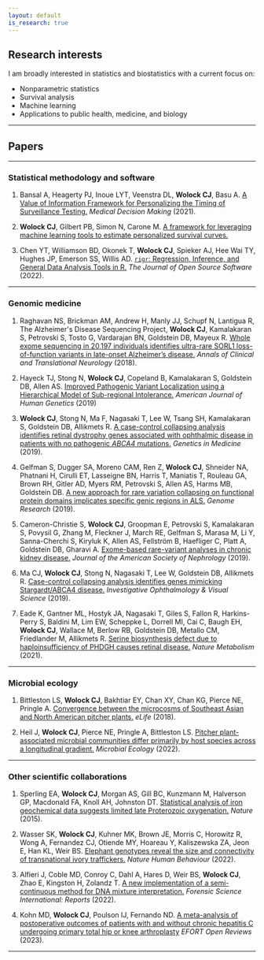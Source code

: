 ```yaml
---
layout: default
is_research: true
---
```


## Research interests
I am broadly interested in statistics and biostatistics with a current focus on:
* Nonparametric statistics
* Survival analysis
* Machine learning
* Applications to public health, medicine, and biology

---

## Papers

---

### Statistical methodology and software

1. Bansal A, Heagerty PJ, Inoue LYT, Veenstra DL, **Wolock CJ**, Basu A. [A Value of Information Framework for Personalizing the Timing of Surveillance Testing.](https://journals.sagepub.com/doi/abs/10.1177/0272989X211049213) *Medical Decision Making* (2021). 

2. **Wolock CJ**, Gilbert PB, Simon N, Carone M. [A framework for leveraging machine learning tools to estimate personalized survival curves.](https://arxiv.org/abs/2211.03031)

3. Chen YT, Williamson BD, Okonek T, **Wolock CJ**, Spieker AJ, Hee Wai TY, Hughes JP, Emerson SS, Willis AD. [`rigr`: Regression, Inference, and General Data Analysis Tools in R.](https://joss.theoj.org/papers/10.21105/joss.04847) *The Journal of Open Source Software* (2022). 

---

### Genomic medicine

1. Raghavan NS, Brickman AM, Andrew H, Manly JJ, Schupf N, Lantigua R, The Alzheimer's Disease Sequencing Project, **Wolock CJ**, Kamalakaran S, Petrovski S, Tosto G, Vardarajan BN, Goldstein DB, Mayeux R. [Whole exome sequencing in 20,197 individuals identifies ultra-rare SORL1 loss-of-function variants in late-onset Alzheimer’s disease.](https://www.ncbi.nlm.nih.gov/pmc/articles/PMC6043775/) *Annals of Clinical and Translational Neurology* (2018).

2. Hayeck TJ, Stong N, **Wolock CJ**, Copeland B, Kamalakaran S, Goldstein DB, Allen AS. [Improved Pathogenic Variant Localization using a Hierarchical Model of Sub-regional Intolerance.](https://www.sciencedirect.com/science/article/pii/S0002929718305032) *American Journal of Human Genetics* (2019)

3. **Wolock CJ**, Stong N, Ma F, Nagasaki T, Lee W, Tsang SH, Kamalakaran S, Goldstein DB, Allikmets R. [A case-control collapsing analysis identifies retinal dystrophy genes associated with ophthalmic disease in patients with no pathogenic *ABCA4* mutations.](https://www.nature.com/articles/s41436-019-0495-0) *Genetics in Medicine* (2019). 

4. Gelfman S, Dugger SA, Moreno CAM, Ren Z, **Wolock CJ**, Shneider NA, Phatnani H, Cirulli ET, Lasseigne BN, Harris T, Maniatis T, Rouleau GA, Brown RH, Gitler AD, Myers RM, Petrovski S, Allen AS, Harms MB, Goldstein DB. [A new approach for rare variation collapsing on functional protein domains implicates specific genic regions in ALS.](https://pubmed.ncbi.nlm.nih.gov/30940688/) *Genome Research* (2019). 

5. Cameron-Christie S, **Wolock CJ**, Groopman E, Petrovski S, Kamalakaran S, Povysil G, Zhang M, Fleckner J, March RE, Gelfman S, Marasa M, Li Y, Sanna-Cherchi S, Kiryluk K, Allen AS, Fellström B, Haefliger C, Platt A, Goldstein DB, Gharavi A. [Exome-based rare-variant analyses in chronic kidney disease.](https://jasn.asnjournals.org/content/30/6/1109) *Journal of the American Society of Nephrology* (2019).

6. Ma CJ, **Wolock CJ**, Stong N, Nagasaki T, Lee W, Goldstein DB, Allikmets R. [Case-control collapsing analysis identifies genes mimicking Stargardt/ABCA4 disease.](https://iovs.arvojournals.org/article.aspx?articleid=2742934) *Investigative Ophthalmology & Visual Science* (2019).

7. Eade K, Gantner ML, Hostyk JA, Nagasaki T, Giles S, Fallon R, Harkins-Perry S, Baldini M, Lim EW, Scheppke L, Dorrell MI, Cai C, Baugh EH, **Wolock CJ**, Wallace M, Berlow RB, Goldstein DB, Metallo CM, Friedlander M, Allikmets R. [Serine biosynthesis defect due to haploinsufficiency of PHDGH causes retinal disease.](https://www.nature.com/articles/s42255-021-00361-3) *Nature Metabolism* (2021). 

---

### Microbial ecology

1. Bittleston LS, **Wolock CJ**, Bakhtiar EY, Chan XY, Chan KG, Pierce NE, Pringle A. [Convergence between the microcosms of Southeast Asian and North American pitcher plants.](https://elifesciences.org/articles/36741) *eLife* (2018). 

2. Heil J, **Wolock CJ**, Pierce NE, Pringle A, Bittleston LS. [Pitcher plant-associated microbial communities differ primarily by host species across a longitudinal gradient.](https://sfamjournals.onlinelibrary.wiley.com/doi/10.1111/1462-2920.15993) *Microbial Ecology* (2022). 

---

### Other scientific collaborations


1. Sperling EA, **Wolock CJ**, Morgan AS, Gill BC, Kunzmann M, Halverson GP, Macdonald FA, Knoll AH, Johnston DT. [Statistical analysis of iron geochemical data suggests limited late Proterozoic oxygenation.](https://www.nature.com/articles/nature14589) *Nature* (2015).

2. Wasser SK, **Wolock CJ**, Kuhner MK, Brown JE, Morris C, Horowitz R, Wong A, Fernandez CJ, Otiende MY, Hoareau Y, Kaliszewska ZA, Jeon E, Han KL, Weir BS. [Elephant genotypes reveal the size and connectivity of transnational ivory traffickers.](https://www.nature.com/articles/s41562-021-01267-6) *Nature Human Behaviour* (2022). 

3. Alfieri J, Coble MD, Conroy C, Dahl A, Hares D, Weir BS, **Wolock CJ**, Zhao E, Kingston H, Zolandz T. [A new implementation of a semi-continuous method for DNA mixture interpretation.](https://doi.org/10.1016/j.fsir.2022.100281) *Forensic Science International: Reports* (2022). 

4. Kohn MD, **Wolock CJ**, Poulson IJ, Fernando ND. [A meta-analysis of postoperative outcomes of patients with and without chronic hepatitis C undergoing primary total hip or knee arthroplasty](https://eor.bioscientifica.com/view/journals/eor/8/4/EOR-22-0117.xml) *EFORT Open Reviews* (2023).

---

